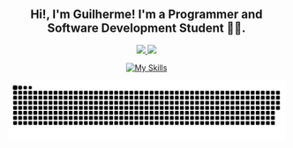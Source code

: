 ##  <div align='center'>Hi!, I'm Guilherme! I'm a Programmer and Software Development Student 👨‍💻.</div> 

<div align="center">
  <a href="https://github.com/Guilherme-Joviniano/">
  <img height="180em" src="https://github-readme-stats.vercel.app/api?username=Guilherme-Joviniano&show_icons=true&theme=kacho_ga&include_all_commits=true&count_private=true"/>
  <img height="180em" src="https://github-readme-stats.vercel.app/api/top-langs/?username=Guilherme-Joviniano&layout=compact&langs_count=7&hide=css,html&theme=kacho_ga"/>
</div>
  
 <div align="center">

   [![My Skills](https://skills.thijs.gg/icons?i=js,ts,react,tailwind,java,kotlin,nodejs,express,mysql,mongodb,python,arduino,fastify)](https://skills.thijs.gg)

</div>

  
 <div align="center">
  
 ![Snake animation](https://github.com/Guilherme-Joviniano/Guilherme-Joviniano/blob/output/github-contribution-grid-snake.svg)
  
</div>
